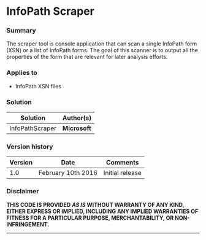 # InfoPath Scraper #

### Summary ###
The scraper tool is console application that can scan a single InfoPath form (XSN) or a list of InfoPath forms. The goal of this scanner is to output all the properties of the form that are relevant for later analysis efforts. 

### Applies to ###
-  InfoPath XSN files 


### Solution ###
Solution | Author(s)
---------|----------
InfoPathScraper  | **Microsoft**

### Version history ###
Version  | Date | Comments
---------| -----| --------
1.0  | February 10th 2016 | Initial release

### Disclaimer ###
**THIS CODE IS PROVIDED *AS IS* WITHOUT WARRANTY OF ANY KIND, EITHER EXPRESS OR IMPLIED, INCLUDING ANY IMPLIED WARRANTIES OF FITNESS FOR A PARTICULAR PURPOSE, MERCHANTABILITY, OR NON-INFRINGEMENT.**


----------

